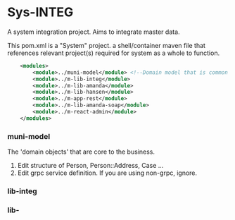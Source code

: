 # Sys-INTEG 

A system integration project. Aims to integrate master data.

This pom.xml is a "System" project. a shell/container maven file that references relevant project(s) required for system as a whole to function.

```xml
    <modules>
        <module>../muni-model</module> <!--Domain model that is common across SYS-INTEG -->
        <module>../m-lib-integ</module>
        <module>../m-lib-amanda</module>
        <module>../m-lib-hansen</module>
        <module>../m-app-rest</module>
        <module>../m-lib-amanda-soap</module>
        <module>../m-react-admin</module>
    </modules>
```

### muni-model
The 'domain objects' that are core to the business.

1. Edit structure of Person, Person::Address, Case ... 
2. Edit grpc service definition. If you are using non-grpc, ignore.

### lib-integ 

### lib-<subsystem>


### 